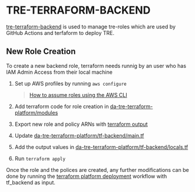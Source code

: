 # TRE-TERRAFORM-BACKEND

[tre-terraform-backend](https://github.com/nationalarchives/da-tre-terraform-platform/tree/main/tf-backend) is used to manage tre-roles which are used by GitHub Actions and terfaform to deploy TRE.

## New Role Creation

To create a new backend role, terraform needs runnig by an user who has IAM Admin Access from their local machine

1. Set up AWS profiles by running `aws configure`

    > [How to assume roles using the AWS CLI](../how-to-assume-roles-using-AWS-CLI/README.md)

2. Add terraform code for role creation in [da-tre-terraform-platform/modules](https://github.com/nationalarchives/da-tre-terraform-platform/tree/main/modules)
3. Export new role and policy ARNs with [terraform output](https://developer.hashicorp.com/terraform/language/values/outputs)
4. Update [da-tre-terraform-platform/tf-backend/main.tf](https://github.com/nationalarchives/da-tre-terraform-platform/blob/main/tf-backend/main.tf)
5. Add the output values in [da-tre-terraform-platform/tf-backend/locals.tf](https://github.com/nationalarchives/da-tre-terraform-platform/blob/main/tf-backend/locals.tf)
5. Run `terraform apply`

Once the role and the polices are created, any further modifications can be done by running the [terraform platform deployment](https://github.com/nationalarchives/da-tre-terraform-platform/actions/workflows/tre-platform-deployment.yml) workflow with tf_backend as input.
